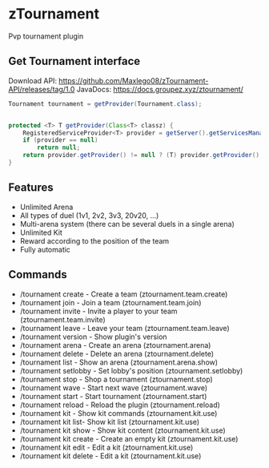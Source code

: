 # zTournament

Pvp tournament plugin

## Get Tournament interface

Download API: https://github.com/Maxlego08/zTournament-API/releases/tag/1.0
JavaDocs: https://docs.groupez.xyz/ztournament/

```java
Tournament tournament = getProvider(Tournament.class);


protected <T> T getProvider(Class<T> classz) {
    RegisteredServiceProvider<T> provider = getServer().getServicesManager().getRegistration(classz);
    if (provider == null) 
        return null;
    return provider.getProvider() != null ? (T) provider.getProvider() : null;
}
```

## Features

* Unlimited Arena
* All types of duel (1v1, 2v2, 3v3, 20v20, ...)
* Multi-arena system (there can be several duels in a single arena)
* Unlimited Kit
* Reward according to the position of the team
* Fully automatic

## Commands

* /tournament create <team name> - Create a team (ztournament.team.create)
* /tournament join <team name> - Join a team (ztournament.team.join)
* /tournament invite <player> - Invite a player to your team (ztournament.team.invite)
* /tournament leave - Leave your team (ztournament.team.leave)
* /tournament version - Show plugin's version
* /tournament arena <loc> - Create an arena (ztournament.arena)
* /tournament delete <uuid> - Delete an arena (ztournament.delete)
* /tournament list - Show an arena (ztournament.arena.show)
* /tournament setlobby - Set lobby's position (ztournament.setlobby)
* /tournament stop - Shop a tournament (ztournament.stop)
* /tournament wave - Start next wave (ztournament.wave)
* /tournament start <type> <kit name> - Start tournament (ztournament.start)
* /tournament reload - Reload the plugin (ztournament.reload)
* /tournament kit - Show kit commands (ztournament.kit.use)
* /tournament kit list- Show kit list (ztournament.kit.use)
* /tournament kit show <name> - Show kit content (ztournament.kit.use)
* /tournament kit create <name> - Create an empty kit (ztournament.kit.use)
* /tournament kit edit <name> - Edit a kit (ztournament.kit.use)
* /tournament kit delete <name> - Edit a kit (ztournament.kit.use)
